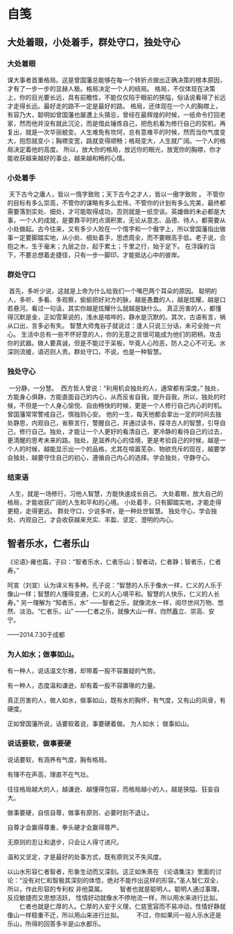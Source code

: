 # 自笺



## 大处着眼，小处着手，群处守口，独处守心

### 大处着眼

​		谋大事者首重格局。这是曾国藩总能够在每一个转折点做出正确决策的根本原因，才有了一步一步的显赫人极。
​		格局决定一个人的结局。
​		格局，不仅体现在决策上，你的目光要长远，具有前瞻性，不能仅仅陷于眼前的狭隘，俗话说看得了长远才走得长远。
​		最好走的路不一定是最好的路。
​		格局，还体现在一个人的胸襟上，有容乃大，聪明如曾国藩也屡遭上头猜忌，曾经在最辉煌的时候，一纸命令打回老家，然而他并没有就此沉沦，而是借此锤炼自己，把危机看为修行自己的契机，再复出，就是一次华丽蜕变。
​		人生难免有坎坷，总有意难平的时候，然而当你气度变大，抱怨就变小；胸襟变宽，路就变得顺畅；格局变大，人生就广阔。
​		一个人的格局决定着他的高度。
​		所以，放大你的格局，放远你的眼光，放宽你的胸襟，你才能收获越来越好的事业，越来越和畅的心情。



### 小处着手

​		天下古今之庸人，皆以一惰字致败；天下古今之才人，皆以一傲字致败 。
​		不管你的目标有多么崇高，不管你的谋略有多么宏伟，不管你的计划有多么完美，最终都需要落到实处、细处，才可能取得成功，否则就是一纸空谈。
​		英雄做的未必都是大事，一个人的成就，是要靠平时的点滴积累，无论从意志、品德、待人，都需要从小处做起。
​		古今往来，又有多少人败在一个惰字和一个傲字上，所以曾国藩指出做事一定要脚踏实地，从小处、细处着手，思虑周全，而不要眼高手低。
​		老子说，合抱之木，生于毫末；九层之台，起于累土；千里之行，始于足下。
​		在浮躁的当下，不要总想着走捷径，只有一步一脚印，才能抵达心中的彼岸。



### 群处守口

​		首先，多听少说，这就是上帝为什么给我们一个嘴巴两个耳朵的原因。
​		聪明的人，多听、多看、多观察，偷偷把好对方的脉，越是愚蠢的人，越是炫耀，越是口若悬河。
​		看过一句话，其实你越是炫耀什么就越是缺什么。
​		真正厉害的人，都懂得沉默是金，正如雪莱说的，浅水是喧哗的，静水是沉默的。
​		其次，古语有言，祸从口出，言多必有失。
​		智慧大师鬼谷子就说过：逢人只说三分话，未可全抛一片心。
​		生活中总有一些不怀好意的人，你的无意之言很可能成为他们的把柄，攻击你的武器。做人要真诚，但是不能过于呆板，毕竟人心险恶，防人之心不可无。
​		水深则流缓，语迟则人贵。群处守口，不说，也是一种智慧。



### 独处守心

​		一分静，一分慧。
​		西方哲人曾说：“利用机会独处的人，通常都有深度。”
​		独处，方能身心俱静，方能直面自己的内心，从而反省自我，提升自我，所以，独处的时候，不但是一个人身心愉悦、自由畅快的时候，更是一个人修行自己内心的时机。
​		曾国藩常常警戒自己，慎独则心安。
​		他的一生，每天他都会拿出一定的时间去独处静思，内观自己，省察言行，警醒自己，并通过读书，探寻古人的智慧，引导自己，修行自己。
​		独处，才能让一个人更好的看清自己，更冷静的看待自己的过去，更清醒的思考未来的路。
​		独处，是滋养内心的佳境，更是考验自己的时候，越是一个人的时候，越能显示出一个的品格，尤其在喧嚣芜杂、物欲充斥的现在，越要学会独处，越要守住自己的初心，遵循自己内心的选择。
​		学会独处，守静守心。

### 结束语

​		人生，就是一场修行，习他人智慧，方能快速成长自己。
​		大处着眼，放大自己的格局，才能收获广阔的人生和平和的心境。
​		小处着手，只有脚踏实地，才能走得更稳，走得更远。
​		群处守口，少说多听，是一种处世智慧。
​		独处守心，学会独处、内观自己，才会收获越来充实、丰盈、坚定、澄明的内心。



## 智者乐水，仁者乐山

《论语》·雍也篇，子曰：“智者乐水，仁者乐山；智者动，仁者静；智者乐，仁者寿。”

阿宣（刘宣）认为译义有多种。孔子说：“智慧的人乐于像水一样，仁义的人乐于像山一样；智慧的人懂得变通，仁义的人心境平和。智慧的人快乐，仁义的人长寿。” 另一理解为 “知者乐，水” ——智者之乐，就像流水一样，阅尽世间万物、悠然、淡泊。“仁者乐，山” ——仁者之乐，就像大山一样，岿然矗立、崇高、安宁。

——2014.7.30于成都



### 为人如水；做事如山。

有一种人，说话温文尔雅，却带着一股不容置疑的气势。

有一种人，态度温和谦逊，却有着一股不容置喙的力量。

真正厉害的人，做人如水，做事如山，既有水的胸怀，有气度，又有山的风骨，有硬度。

正如曾国藩所说，话要软着说，事要硬着做。
为人如水；
做事如山。



### 说话要软，做事要硬

说话要软，有涵养有气度，胸有格局。

有理不在声高，理直不在气壮。

往往格局越大的人，越谦逊、越懂得包容，而格局越小的人，越是狭隘、狂妄自大。

做事要硬，自信自尊，做事有原则、必要时刻不退让。

自尊才会赢得尊重，拳头硬才会赢得尊严。

无原则的忍让和退步，只会让人得寸进尺。

温和又坚定，才是最好的处事方式，既有原则又不失风度。

以山水形容仁者智者，形象生动而又深刻。这正如朱熹在 《论语集注》里面的讨论：“没有对仁和智极其深刻的体悟，绝对不能作出这样的形容。”圣人智仁双全，所以，作此形容的专利权 非他莫属。 　　智者也就是聪明人。聪明人通过事理，反应敏捷而又思想活跃， 性情好动就像水不停地流一样，所以用水来进行比拟。 　　仁者也就是仁厚的人。仁厚的人安于义理，仁慈宽容而不易冲动，性情好静就像山一样稳重不迁，所以用山来进行比拟。 　　不过，你如果问一般人乐水还是乐山，所得的回答多半是山水都乐。

